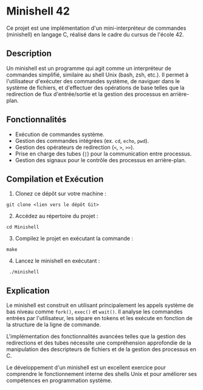 # Minishell 42

Ce projet est une implémentation d'un mini-interpréteur de commandes (minishell) en langage C, réalisé dans le cadre du cursus de l'école 42.

## Description

Un minishell est un programme qui agit comme un interpréteur de commandes simplifié, similaire au shell Unix (bash, zsh, etc.). Il permet à l'utilisateur d'exécuter des commandes système, de naviguer dans le système de fichiers, et d'effectuer des opérations de base telles que la redirection de flux d'entrée/sortie et la gestion des processus en arrière-plan.

## Fonctionnalités

- Exécution de commandes système.
- Gestion des commandes intégrées (ex. `cd`, `echo`, `pwd`).
- Gestion des opérateurs de redirection (`<`, `>`, `>>`).
- Prise en charge des tubes (`|`) pour la communication entre processus.
- Gestion des signaux pour le contrôle des processus en arrière-plan.

## Compilation et Exécution

1. Clonez ce dépôt sur votre machine :
  ```
  git clone <lien vers le dépôt Git>
  ```
2. Accédez au répertoire du projet :
  ```
  cd Minishell
  ```
3. Compilez le projet en exécutant la commande :
  ```
  make
  ```
4. Lancez le minishell en exécutant :
  ```
   ./minishell
  ```

## Explication

Le minishell est construit en utilisant principalement les appels système de bas niveau comme `fork()`, `exec()` et `wait()`. Il analyse les commandes entrées par l'utilisateur, les sépare en tokens et les exécute en fonction de la structure de la ligne de commande.

L'implémentation des fonctionnalités avancées telles que la gestion des redirections et des tubes nécessite une compréhension approfondie de la manipulation des descripteurs de fichiers et de la gestion des processus en C.

Le développement d'un minishell est un excellent exercice pour comprendre le fonctionnement interne des shells Unix et pour améliorer ses compétences en programmation système.
